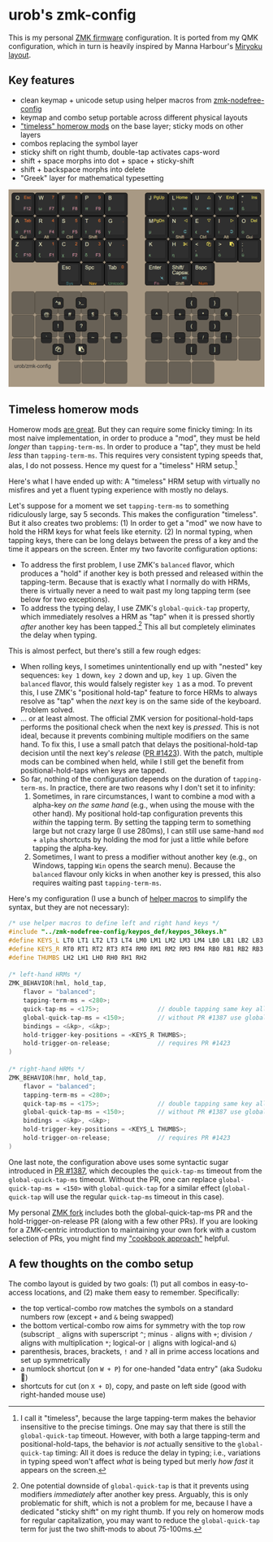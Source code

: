 # urob's zmk-config

This is my personal [ZMK firmware](https://github.com/zmkfirmware/zmk/) configuration. 
It is ported from my QMK configuration, which in turn is heavily inspired by Manna Harbour's
[Miryoku layout](https://github.com/manna-harbour/miryoku).

## Key features

- clean keymap + unicode setup using helper macros from
  [zmk-nodefree-config](https://github.com/urob/zmk-nodefree-config)
- keymap and combo setup portable across different physical layouts
- ["timeless" homerow mods](#timeless-homerow-mods) on the base layer;
  sticky mods on other layers
- combos replacing the symbol layer
- sticky shift on right thumb, double-tap activates caps-word
- shift + space morphs into dot + space + sticky-shift
- shift + backspace morphs into delete
- "Greek" layer for mathematical typesetting

![](img/keymap.png)

## Timeless homerow mods

Homerow mods [are great](https://precondition.github.io/home-row-mods). But they can
require some finicky timing: In its most naive implementation, in order to produce a "mod",
they must be held *longer* than `tapping-term-ms`. In order to produce
a "tap", they must be held *less* than `tapping-term-ms`. This requires very consistent
typing speeds that, alas, I do not possess. Hence my quest for a "timeless" HRM
setup.[^1]

Here's what I have ended up with: A "timeless" HRM setup with virtually no misfires and
yet a fluent typing experience with mostly no delays.

Let's suppose for a moment we set `tapping-term-ms` to something ridiculously large, say
5 seconds. This makes the configuration "timeless". But it also creates two
problems: (1) In order to get a "mod" we now have to hold the HRM keys for
what feels like eternity. (2) In normal typing, when tapping keys, there can be
long delays between the press of a key and the time it appears on the screen. Enter my
two favorite configuration options:
* To address the first problem, I use ZMK's `balanced` flavor, which produces
  a "hold" if another key is both pressed and released within the tapping-term. Because
  that is exactly what I normally do with HRMs, there is virtually never a need to wait
  past my long tapping term (see below for two exceptions).
* To address the typing delay, I use ZMK's `global-quick-tap` property, which
  immediately resolves a HRM as "tap" when it is pressed shortly *after* another key
  has been tapped.[^2] This all but completely eliminates the delay when typing. 

This is almost perfect, but there's still a few rough edges:

* When rolling keys, I sometimes unintentionally end up with "nested" key
  sequences: `key 1` down, `key 2` down and up, `key 1` up. Given the `balanced` flavor,
  this would falsely register `key 1` as a mod. To prevent this, I use ZMK's "positional
  hold-tap" feature to force HRMs to always resolve as "tap" when the *next* key is on
  the same side of the keyboard. Problem solved.
* ... or at least almost. The official ZMK version for positional-hold-taps performs the
  positional check when the next key is *pressed*. This is not ideal, because it
  prevents combining multiple modifiers on the same hand. To fix this, I use a small
  patch that delays the positional-hold-tap decision until the next key's *release* ([PR
  #1423](https://github.com/zmkfirmware/zmk/pull/1423)). With the patch, multiple mods
  can be combined when held, while I still get the benefit from positional-hold-taps
  when keys are tapped.
* So far, nothing of the configuration depends on the duration of `tapping-term-ms`. In
  practice, there are two reasons why I don't set it to infinity:
    1. Sometimes, in rare circumstances, I want to combine a mod with a alpha-key *on
       the same hand* (e.g., when using the mouse with the other hand). My positional
       hold-tap configuration prevents this *within* the tapping term. By setting the
       tapping term to something large but not crazy large (I use 280ms), I can still
       use same-hand `mod` + `alpha` shortcuts by holding the mod for just a little while
       before tapping the alpha-key.
    2. Sometimes, I want to press a modifier without another key (e.g., on Windows,
       tapping `Win` opens the search menu). Because the `balanced` flavour only
       kicks in when another key is pressed, this also requires waiting past
       `tapping-term-ms`.

Here's my configuration (I use a bunch of [helper
macros](https://github.com/urob/zmk-nodefree-config) to simplify the syntax, but they
are not necessary):

```C++
/* use helper macros to define left and right hand keys */
#include "../zmk-nodefree-config/keypos_def/keypos_36keys.h"                // keyposition helpers
#define KEYS_L LT0 LT1 LT2 LT3 LT4 LM0 LM1 LM2 LM3 LM4 LB0 LB1 LB2 LB3 LB4  // left-hand keys
#define KEYS_R RT0 RT1 RT2 RT3 RT4 RM0 RM1 RM2 RM3 RM4 RB0 RB1 RB2 RB3 RB4  // right-hand keys
#define THUMBS LH2 LH1 LH0 RH0 RH1 RH2                                      // thumb keys

/* left-hand HRMs */
ZMK_BEHAVIOR(hml, hold_tap,
    flavor = "balanced";
    tapping-term-ms = <280>;
    quick-tap-ms = <175>;                // double tapping same key allows for repeating
    global-quick-tap-ms = <150>;         // without PR #1387 use global-quick-tap instead
    bindings = <&kp>, <&kp>;
    hold-trigger-key-positions = <KEYS_R THUMBS>;
    hold-trigger-on-release;             // requires PR #1423
)

/* right-hand HRMs */
ZMK_BEHAVIOR(hmr, hold_tap,
    flavor = "balanced";
    tapping-term-ms = <280>;
    quick-tap-ms = <175>;                // double tapping same key allows for repeating
    global-quick-tap-ms = <150>;         // without PR #1387 use global-quick-tap instead
    bindings = <&kp>, <&kp>;
    hold-trigger-key-positions = <KEYS_L THUMBS>;
    hold-trigger-on-release;             // requires PR #1423
)
```
One last note, the configuration above uses some syntactic sugar introduced in [PR
#1387](https://github.com/zmkfirmware/zmk/pull/1387), which decouples the
`quick-tap-ms` timeout from the `global-quick-tap-ms` timeout. Without the PR, one
can replace `global-quick-tap-ms = <150>` with `global-quick-tap` for a
similar effect (`global-quick-tap` will use the regular `quick-tap-ms` timeout in this
case).

My personal [ZMK fork](https://github.com/urob/zmk) includes both the
global-quick-tap-ms PR and the hold-trigger-on-release PR (along with a few other PRs).
If you are looking for a ZMK-centric introduction to maintaining your own fork with a
custom selection of PRs, you might find my ["cookbook
approach"](https://gist.github.com/urob/68a1e206b2356a01b876ed02d3f542c7) helpful.


## A few thoughts on the combo setup

The combo layout is guided by two goals: (1) put all combos in easy-to-access locations,
and (2) make them easy to remember. Specifically:

- the top vertical-combo row matches the symbols on a standard numbers row
  (except `+` and `&` being swapped)
- the bottom vertical-combo row aims for symmetry with the top row
  (subscript `_` aligns with superscript `^`; minus `-` aligns with `+`; division `/`
  aligns with multiplication `*`; logical-or `|` aligns with logical-and `&`)
- parenthesis, braces, brackets, `!` and `?` all in prime access locations and set up
  symmetrically
- a numlock shortcut (on `W + P`) for one-handed "data entry" (aka Sudoku 🙂)
- shortcuts for cut (on `X + D`), copy, and paste on left side (good with right-handed
  mouse use)

[^1]: I call it "timeless", because the large tapping-term makes the behavior
  insensitive to the precise timings. One may say that there is still the
  `global-quick-tap` timeout. However, with both a large tapping-term and
  positional-hold-taps, the behavior is *not* actually sensitive to the
  `global-quick-tap` timing: All it does is reduce the delay in typing; i.e., variations
  in typing speed won't affect *what* is being typed but merly *how fast* it appears on
  the screen.

[^2]: One potential downside of `global-quick-tap` is that it prevents using modifiers
  *immediately* after another key press. Arguably, this is only problematic for shift,
  which is not a problem for me, because I have a dedicated "sticky shift" on my right
  thumb. If you rely on homerow mods for regular capitalization, you may want to reduce
  the `global-quick-tap` term for just the two shift-mods to about 75-100ms.
